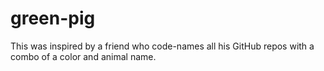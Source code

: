 # green-pig

This was inspired by a friend who code-names all his GitHub repos with a combo of a color and animal name.

